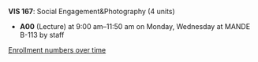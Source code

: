**VIS 167**: Social Engagement&Photography (4 units)

- **A00** (Lecture) at 9:00 am–11:50 am on Monday, Wednesday at MANDE B-113 by staff

[Enrollment numbers over time](./VIS167.tsv)
